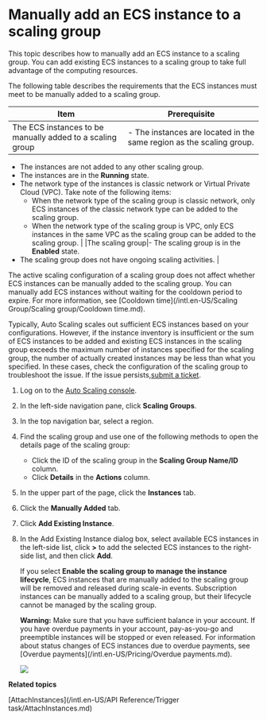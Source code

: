 # Manually add an ECS instance to a scaling group

This topic describes how to manually add an ECS instance to a scaling group. You can add existing ECS instances to a scaling group to take full advantage of the computing resources.

The following table describes the requirements that the ECS instances must meet to be manually added to a scaling group.

|Item|Prerequisite|
|----|------------|
|The ECS instances to be manually added to a scaling group|-   The instances are located in the same region as the scaling group.
-   The instances are not added to any other scaling group.
-   The instances are in the **Running** state.
-   The network type of the instances is classic network or Virtual Private Cloud \(VPC\). Take note of the following items:
    -   When the network type of the scaling group is classic network, only ECS instances of the classic network type can be added to the scaling group.
    -   When the network type of the scaling group is VPC, only ECS instances in the same VPC as the scaling group can be added to the scaling group. |
|The scaling group|-   The scaling group is in the **Enabled** state.
-   The scaling group does not have ongoing scaling activities. |

The active scaling configuration of a scaling group does not affect whether ECS instances can be manually added to the scaling group. You can manually add ECS instances without waiting for the cooldown period to expire. For more information, see [Cooldown time](/intl.en-US/Scaling Group/Scaling group/Cooldown time.md).

Typically, Auto Scaling scales out sufficient ECS instances based on your configurations. However, if the instance inventory is insufficient or the sum of ECS instances to be added and existing ECS instances in the scaling group exceeds the maximum number of instances specified for the scaling group, the number of actually created instances may be less than what you specified. In these cases, check the configuration of the scaling group to troubleshoot the issue. If the issue persists,[submit a ticket](https://workorder-intl.console.aliyun.com/#/ticket/createIndex).

1.  Log on to the [Auto Scaling console](https://essnew.console.aliyun.com/).

2.  In the left-side navigation pane, click **Scaling Groups**.

3.  In the top navigation bar, select a region.

4.  Find the scaling group and use one of the following methods to open the details page of the scaling group:

    -   Click the ID of the scaling group in the **Scaling Group Name/ID** column.
    -   Click **Details** in the **Actions** column.
5.  In the upper part of the page, click the **Instances** tab.

6.  Click the **Manually Added** tab.

7.  Click **Add Existing Instance**.

8.  In the Add Existing Instance dialog box, select available ECS instances in the left-side list, click **\>** to add the selected ECS instances to the right-side list, and then click **Add**.

    If you select **Enable the scaling group to manage the instance lifecycle**, ECS instances that are manually added to the scaling group will be removed and released during scale-in events. Subscription instances can be manually added to a scaling group, but their lifecycle cannot be managed by the scaling group.

    **Warning:** Make sure that you have sufficient balance in your account. If you have overdue payments in your account, pay-as-you-go and preemptible instances will be stopped or even released. For information about status changes of ECS instances due to overdue payments, see [Overdue payments](/intl.en-US/Pricing/Overdue payments.md).

    ![](https://static-aliyun-doc.oss-cn-hangzhou.aliyuncs.com/assets/img/en-US/3406369951/p21750.png)


**Related topics**  


[AttachInstances](/intl.en-US/API Reference/Trigger task/AttachInstances.md)

